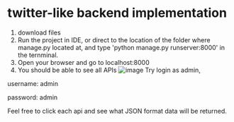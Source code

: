 # twitter-like backend implementation
1. download files
2. Run the project in IDE, or direct to the location of the folder where manage.py located at, and type 'python manage.py runserver:8000' in the ternminal.
3. Open your browser and go to localhost:8000
4. You should be able to see all APIs
![image](https://user-images.githubusercontent.com/49350284/133122296-9f0d6b53-e2b0-43b3-9f2e-91175879a988.png)
Try login as admin,

  username: admin

  password: admin

Feel free to click each api and see what JSON format data will be returned.
